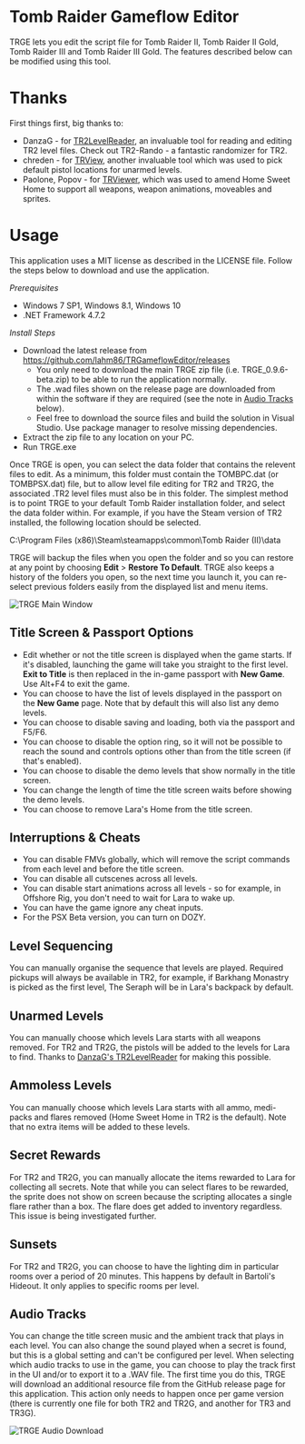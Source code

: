 # Tomb Raider Gameflow Editor
TRGE lets you edit the script file for Tomb Raider II, Tomb Raider II Gold, Tomb Raider III and Tomb Raider III Gold. The features described below can be modified using this tool.

# Thanks
First things first, big thanks to:

* DanzaG - for [TR2LevelReader](https://github.com/DanzaG/TR2-Rando), an invaluable tool for reading and editing TR2 level files. Check out TR2-Rando - a fantastic randomizer for TR2.
* chreden - for [TRView](https://github.com/chreden/trview), another invaluable tool which was used to pick default pistol locations for unarmed levels.
* Paolone, Popov - for [TRViewer](https://www.aspidetr.com/en/tools/tr-viewer/trviewer/), which was used to amend Home Sweet Home to support all weapons, weapon animations, moveables and sprites.

# Usage

This application uses a MIT license as described in the LICENSE file. Follow the steps below to download and use the application.

_Prerequisites_
* Windows 7 SP1, Windows 8.1, Windows 10
* .NET Framework 4.7.2

_Install Steps_
* Download the latest release from https://github.com/lahm86/TRGameflowEditor/releases
  * You only need to download the main TRGE zip file (i.e. TRGE_0.9.6-beta.zip) to be able to run the application normally.
  * The .wad files shown on the release page are downloaded from within the software if they are required (see the note in [Audio Tracks](#audio-tracks) below).
  * Feel free to download the source files and build the solution in Visual Studio. Use package manager to resolve missing dependencies.
* Extract the zip file to any location on your PC.
* Run TRGE.exe

Once TRGE is open, you can select the data folder that contains the relevent files to edit. As a minimum, this folder must contain the TOMBPC.dat (or TOMBPSX.dat) file, but to allow level file editing for TR2 and TR2G, the associated .TR2 level files must also be in this folder. The simplest method is to point TRGE to your default Tomb Raider installation folder, and select the data folder within. For example, if you have the Steam version of TR2 installed, the following location should be selected.

C:\Program Files (x86)\Steam\steamapps\common\Tomb Raider (II)\data

TRGE will backup the files when you open the folder and so you can restore at any point by choosing **Edit** > **Restore To Default**. TRGE also keeps a history of the folders you open, so the next time you launch it, you can re-select previous folders easily from the displayed list and menu items.

![TRGE Main Window](https://github.com/lahm86/TRGameflowEditor/blob/main/Resources/TRGE.png)

## Title Screen & Passport Options

* Edit whether or not the title screen is displayed when the game starts. If it's disabled, launching the game will take you straight to the first level. **Exit to Title** is then replaced in the in-game passport with **New Game**. Use Alt+F4 to exit the game.
* You can choose to have the list of levels displayed in the passport on the **New Game** page. Note that by default this will also list any demo levels.
* You can choose to disable saving and loading, both via the passport and F5/F6.
* You can choose to disable the option ring, so it will not be possible to reach the sound and controls options other than from the title screen (if that's enabled).
* You can choose to disable the demo levels that show normally in the title screen.
* You can change the length of time the title screen waits before showing the demo levels.
* You can choose to remove Lara's Home from the title screen.

## Interruptions & Cheats

* You can disable FMVs globally, which will remove the script commands from each level and before the title screen.
* You can disable all cutscenes across all levels.
* You can disable start animations across all levels - so for example, in Offshore Rig, you don't need to wait for Lara to wake up.
* You can have the game ignore any cheat inputs.
* For the PSX Beta version, you can turn on DOZY.

## Level Sequencing

You can manually organise the sequence that levels are played. Required pickups will always be available in TR2, for example, if Barkhang Monastry is picked as the first level, The Seraph will be in Lara's backpack by default.

## Unarmed Levels

You can manually choose which levels Lara starts with all weapons removed. For TR2 and TR2G, the pistols will be added to the levels for Lara to find. Thanks to [DanzaG's TR2LevelReader](https://github.com/DanzaG/TR2-Rando) for making this possible. 

## Ammoless Levels

You can manually choose which levels Lara starts with all ammo, medi-packs and flares removed (Home Sweet Home in TR2 is the default). Note that no extra items will be added to these levels.

## Secret Rewards

For TR2 and TR2G, you can manually allocate the items rewarded to Lara for collecting all secrets. Note that while you can select flares to be rewarded, the sprite does not show on screen because the scripting allocates a single flare rather than a box. The flare does get added to inventory regardless. This issue is being investigated further.

## Sunsets

For TR2 and TR2G, you can choose to have the lighting dim in particular rooms over a period of 20 minutes. This happens by default in Bartoli's Hideout. It only applies to specific rooms per level.

## Audio Tracks

You can change the title screen music and the ambient track that plays in each level. You can also change the sound played when a secret is found, but this is a global setting and can't be configured per level. When selecting which audio tracks to use in the game, you can choose to play the track first in the UI and/or to export it to a .WAV file. The first time you do this, TRGE will download an additional resource file from the GitHub release page for this application. This action only needs to happen once per game version (there is currently one file for both TR2 and TR2G, and another for TR3 and TR3G).

![TRGE Audio Download](https://github.com/lahm86/TRGameflowEditor/blob/main/Resources/audiodownload.png)
